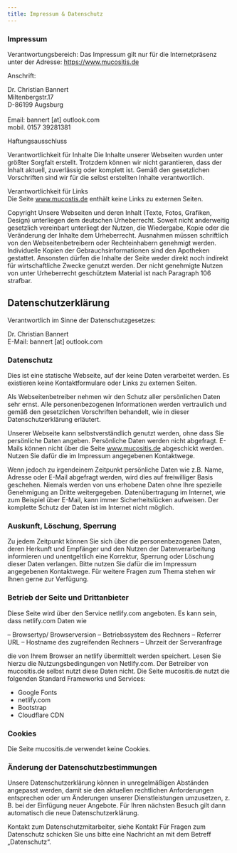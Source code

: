 ```yaml
---
title: Impressum & Datenschutz
---
```



### Impressum 

Verantwortungsbereich: Das Impressum gilt nur für die Internetpräsenz unter der Adresse:
https://www.mucositis.de

Anschrift:

Dr. Christian Bannert<br>
Miltenbergstr.17<br>
D-86199 Augsburg<br>
<br>
Email: bannert [at] outlook.com<br>
mobil. 0157 39281381

Haftungsausschluss

Verantwortlichkeit für Inhalte
Die Inhalte unserer Webseiten wurden unter größter Sorgfalt erstellt. Trotzdem können wir nicht garantieren, dass der Inhalt aktuell, zuverlässig oder komplett ist. Gemäß den gesetzlichen Vorschriften sind wir für die selbst erstellten Inhalte verantwortlich. 

Verantwortlichkeit für Links<br>
Die Seite www.mucostis.de enthält keine Links zu externen Seiten.

Copyright
Unsere Webseiten und deren Inhalt (Texte, Fotos, Grafiken, Design) unterliegen dem deutschen Urheberrecht. Soweit nicht anderweitig gesetzlich vereinbart unterliegt der Nutzen, die Wiedergabe, Kopie oder die Veränderung der Inhalte dem Urheberrecht. Ausnahmen müssen schriftlich von den Webseitenbetreibern oder Rechteinhabern genehmigt werden. Individuelle Kopien der Gebrauchsinformationen sind den Apotheken gestattet. Ansonsten dürfen die Inhalte der Seite weder direkt noch indirekt für wirtschaftliche Zwecke genutzt werden. Der nicht genehmigte Nutzen von unter Urheberrecht geschütztem Material ist nach Paragraph 106 strafbar.


## Datenschutzerklärung 

Verantwortlich im Sinne der Datenschutzgesetzes:

Dr. Christian Bannert<br>
E-Mail: bannert [at] outlook.com

### Datenschutz

Dies ist eine statische Webseite, auf der keine Daten verarbeitet werden. Es existieren keine Kontaktformulare oder Links zu externen Seiten.

Als Webseitenbetreiber nehmen wir den Schutz aller persönlichen Daten sehr ernst. Alle personenbezogenen Informationen werden vertraulich und gemäß den gesetzlichen Vorschriften behandelt, wie in dieser Datenschutzerklärung erläutert.

Unserer Webseite kann selbstverständlich genutzt werden, ohne dass Sie persönliche Daten angeben. Persönliche Daten werden nicht abgefragt. E-Mails können nicht über die Seite www.mucositis.de abgeschickt werden. Nutzen Sie dafür die im Impressum angegebenen Kontaktwege.

Wenn jedoch zu irgendeinem Zeitpunkt persönliche Daten wie z.B. Name, Adresse oder E-Mail abgefragt werden, wird dies auf freiwilliger Basis geschehen. Niemals werden von uns erhobene Daten ohne Ihre spezielle Genehmigung an Dritte weitergegeben. Datenübertragung im Internet, wie zum Beispiel über E-Mail, kann immer Sicherheitslücken aufweisen. Der komplette Schutz der Daten ist im Internet nicht möglich.

### Auskunft, Löschung, Sperrung

Zu jedem Zeitpunkt können Sie sich über die personenbezogenen Daten, deren Herkunft und Empfänger und den Nutzen der Datenverarbeitung informieren und unentgeltlich eine Korrektur, Sperrung oder Löschung dieser Daten verlangen. Bitte nutzen Sie dafür die im Impressum angegebenen Kontaktwege. Für weitere Fragen zum Thema stehen wir Ihnen gerne zur Verfügung.

### Betrieb der Seite und Drittanbieter

Diese Seite wird über den Service netlify.com angeboten. Es kann sein, dass netlify.com Daten wie

– Browsertyp/ Browserversion
– Betriebssystem des Rechners
– Referrer URL
– Hostname des zugreifenden Rechners
– Uhrzeit der Serveranfrage

die von Ihrem Browser an netlify übermittelt werden speichert. Lesen Sie hierzu die Nutzungsbedingungen von 
Netlify.com. Der Betreiber von mucositis.de selbst nutzt diese Daten nicht. Die Seite mucositis.de nutzt die folgenden Standard Frameworks und Services:

- Google Fonts
- netlify.com
- Bootstrap
- Cloudflare CDN


### Cookies

Die Seite mucositis.de verwendet keine Cookies. 




### Änderung der Datenschutzbestimmungen

Unsere Datenschutzerklärung können in unregelmäßigen Abständen angepasst werden, damit sie den aktuellen rechtlichen Anforderungen entsprechen oder um Änderungen unserer Dienstleistungen umzusetzen, z. B. bei der Einfügung neuer Angebote. Für Ihren nächsten Besuch gilt dann automatisch die neue Datenschutzerklärung.

Kontakt zum Datenschutzmitarbeiter, siehe Kontakt
Für Fragen zum Datenschutz schicken Sie uns bitte eine Nachricht an  mit dem Betreff „Datenschutz“.









